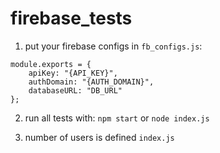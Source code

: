 # firebase_tests

1) put your firebase configs in `fb_configs.js`:

```
module.exports = {
    apiKey: "{API_KEY}",
    authDomain: "{AUTH_DOMAIN}",
    databaseURL: "DB_URL"
};
```

2) run all tests with: `npm start` or `node index.js`

3) number of users is defined `index.js`
